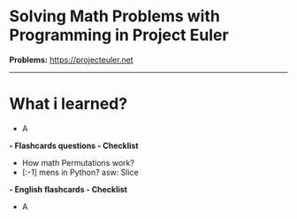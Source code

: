 # Solving Math Problems with Programming in Project Euler

**Problems:** https://projecteuler.net

---

# What i learned?

- A

**- Flashcards questions - Checklist**

- How math Permutations work?
- [:-1] mens in Python? asw: Slice

**- English flashcards - Checklist**

- A